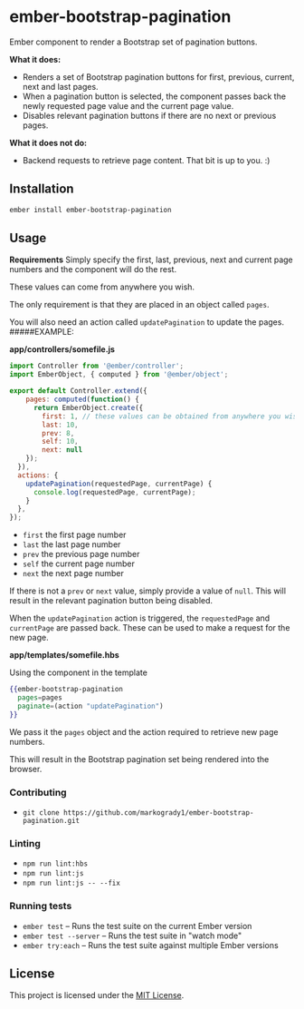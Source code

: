 ember-bootstrap-pagination
==============================================================================

Ember component to render a Bootstrap set of pagination buttons.

**What it does:**

* Renders a set of Bootstrap pagination buttons for first, previous, current, next and last pages.
* When a pagination button is selected, the component passes back the newly requested page value and the current page value.
* Disables relevant pagination buttons if there are no next or previous pages.

**What it does not do:**

* Backend requests to retrieve page content. That bit is up to you. :)

Installation
------------------------------------------------------------------------------

```bash
ember install ember-bootstrap-pagination
```

Usage
------------------------------------------------------------------------------

**Requirements**
Simply specify the first, last, previous, next and current page numbers and the component will do the rest.

These values can come from anywhere you wish.

The only requirement is that they are placed in an object called `pages`.

You will also need an action called `updatePagination` to update the pages.
#####EXAMPLE:

**app/controllers/somefile.js**

```javascript
import Controller from '@ember/controller';
import EmberObject, { computed } from '@ember/object';

export default Controller.extend({
    pages: computed(function() {
      return EmberObject.create({
        first: 1, // these values can be obtained from anywhere you wish
        last: 10,
        prev: 8,
        self: 10,
        next: null
    });
  }),
  actions: {
    updatePagination(requestedPage, currentPage) {
      console.log(requestedPage, currentPage);
    }
  },
});

```

* `first` the first page number
* `last` the last page number
* `prev` the previous page number
* `self` the current page number
* `next` the next page number

If there is not a `prev` or `next` value, simply provide a value of `null`. This will result in the relevant pagination button being disabled.

When the `updatePagination` action is triggered, the `requestedPage` and `currentPage` are passed back. These can be used to make a request for the new page.

**app/templates/somefile.hbs**

Using the component in the template

```hbs
{{ember-bootstrap-pagination
  pages=pages
  paginate=(action "updatePagination")
}}
```
We pass it the `pages` object and the action required to retrieve new page numbers.

This will result in the Bootstrap pagination set being rendered into the browser.

### Contributing

* `git clone https://github.com/markogrady1/ember-bootstrap-pagination.git`


### Linting

* `npm run lint:hbs`
* `npm run lint:js`
* `npm run lint:js -- --fix`

### Running tests

* `ember test` – Runs the test suite on the current Ember version
* `ember test --server` – Runs the test suite in "watch mode"
* `ember try:each` – Runs the test suite against multiple Ember versions

License
------------------------------------------------------------------------------

This project is licensed under the [MIT License](LICENSE.md).
